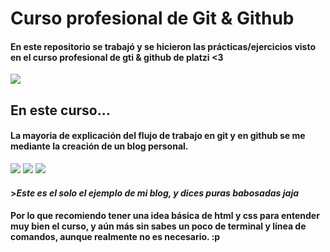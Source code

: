 # Curso profesional de Git & Github

#### En este repositorio se trabajó y se hicieron las prácticas/ejercicios visto en el curso profesional de gti & github de platzi <3
![](https://i.imgur.com/UoTl6y0.png)

## En este curso...

#### La mayoria de explicación del flujo de trabajo en git y en github se me mediante la creación de un blog personal.

![](https://i.imgur.com/Qh7k39W.png)
![](https://i.imgur.com/nYS22x4.png)
![](https://i.imgur.com/cRsaKbk.png)

#### >*Este es el solo el ejemplo de mi blog, y dices puras babosadas jaja*

#### Por lo que recomiendo tener una idea básica de html y css para entender muy bien el curso, y aún más sin sabes un poco de terminal y línea de comandos, aunque realmente no es necesario. :p 

